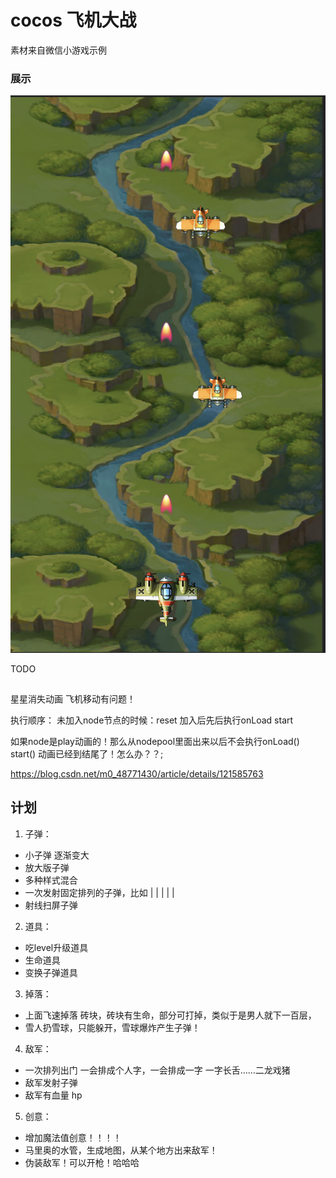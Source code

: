 # cocos 飞机大战

素材来自微信小游戏示例

### 展示

![](./img/preview.png)


TODO


## 
星星消失动画
飞机移动有问题！


执行顺序：
未加入node节点的时候：reset
加入后先后执行onLoad start

如果node是play动画的！那么从nodepool里面出来以后不会执行onLoad() start() 动画已经到结尾了！怎么办？？;

https://blog.csdn.net/m0_48771430/article/details/121585763


## 计划


1. 子弹：
 - 小子弹 逐渐变大
 - 放大版子弹
 - 多种样式混合
 - 一次发射固定排列的子弹，比如 
     | |
    | | | 
 - 射线扫屏子弹
2. 道具：
 - 吃level升级道具
 - 生命道具
 - 变换子弹道具

3. 掉落：
 - 上面飞速掉落 砖块，砖块有生命，部分可打掉，类似于是男人就下一百层，
 - 雪人扔雪球，只能躲开，雪球爆炸产生子弹！

4. 敌军：
 - 一次排列出门 一会排成个人字，一会排成一字 一字长舌……二龙戏猪
 - 敌军发射子弹
 - 敌军有血量 hp

5. 创意：
 - 增加魔法值创意！！！！
 - 马里奥的水管，生成地图，从某个地方出来敌军！
 - 伪装敌军！可以开枪！哈哈哈
